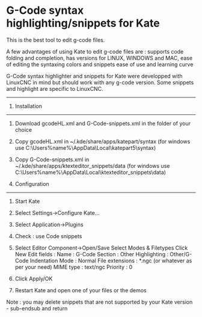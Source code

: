 # G-Code syntax highlighting/snippets for Kate

This is the best tool to edit g-code files.

A few advantages of using Kate to edit g-code files are :
	supports code folding and completion,
	has versions for LINUX, WINDOWS and MAC,
	ease of editing the syntaxing colors and snippets
	ease of use and learning curve

G-Code syntax highlighter and snippets for Kate were developped with
LinuxCNC in mind but should work with any g-code version.
Some snippets and highlight are specific to LinuxCNC.

--------------------------------------------------------------------------------

1. Installation
--------------------------------------------------------------------------------
1. Download gcodeHL.xml and G-Code-snippets.xml in the folder of your choice

2. Copy gcodeHL.xml in
	~/.kde/share/apps/katepart/syntax
	(for windows use  C:\Users\%name%\AppData\Local\katepart5\syntax)

3. Copy G-Code-snippets.xml in
	~/.kde/share/apps/ktexteditor_snippets/data
	(for windows use  C:\Users\%name%\AppData\Local\ktexteditor_snippets\data)

2. Configuration
--------------------------------------------------------------------------------
1. Start Kate
2. Select Settings->Configure Kate...
3. Select Application->Plugins
4. Check : use Code snippets
5. Select Editor Component->Open/Save
		Select Modes & Filetypes
		Click New
		Edit fields :
			Name : G-Code
			Section : Other
			Highlighting : Other/G-Code
			Indentation Mode : Normal
			File extensions : *.ngc (or whatever as per your need)
			MIME type : text/ngc
			Priority : 0

6. Click Apply/OK
7. Restart Kate and open one of your files or the demos

Note : you may delete snippets that are not supported by your Kate version - sub-endsub and return
